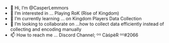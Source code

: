 - 👋 Hi, I’m @CasperLemmors
- 👀 I’m interested in ... Playing RoK (Rise of Kingdom)
- 🌱 I’m currently learning ... on Kingdom Players Data Collection
- 💞️ I’m looking to collaborate on ...how to collect data efficiently instead of collecting and encoding manually 
- 📫 How to reach me ... Discord Channel; ᴼᴳ  CàśpèR  ᴳᴼ#2066


<!---
CasperLemmors/CasperLemmors is a ✨ special ✨ repository because its `README.md` (this file) appears on your GitHub profile.
You can click the Preview link to take a look at your changes.
--->
